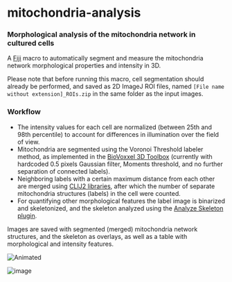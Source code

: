 # mitochondria-analysis
### Morphological analysis of the mitochondria network in cultured cells

A [Fiji]((https://imagej.net/software/fiji/)) macro to automatically segment and measure the mitochondria network morphological properties and intensity in 3D.

Please note that before running this macro, cell segmentation should already be performed, and saved as 2D ImageJ ROI files, named `[File name without extension]_ROIs.zip` in the same folder as the input images.

### Workflow
- The intensity values for each cell are normalized (between 25th and 98th percentile) to account for differences in illumination over the field of view.
- Mitochondria are segmented using the Voronoi Threshold labeler method, as implemented in the [BioVoxxel 3D Toolbox](https://biovoxxel.github.io/bv3dbox/) (currently with hardcoded 0.5 pixels Gaussian filter, Moments threshold, and no further separation of connected labels).
- Neighboring labels with a certain maximum distance from each other are merged using [CLIJ2 libraries](https://clij.github.io/clij2/), after which the number of separate mitochondria structures (labels) in the cell were counted.
- For quantifying other morphological features the label image is binarized and skeletonized, and the skeleton analyzed using the [Analyze Skeleton plugin](https://imagej.net/plugins/analyze-skeleton/).

Images are saved with segmented (merged) mitochondria network structures, and the skeleton as overlays, as well as a table with morphological and intensity features.

![Animated](https://github.com/user-attachments/assets/844b7a37-2ab9-4675-93e0-762f5bed5ea7)

![image](https://github.com/user-attachments/assets/4f42e89b-0f56-4790-a694-e99d1340ff14)
